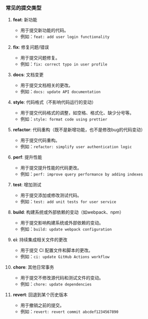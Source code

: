 ### 常见的提交类型

1. **feat**: 新功能

   - 用于提交新功能的代码。
   - 例如：`feat: add user login functionality`

2. **fix**: 修复问题/错误

   - 用于提交问题修复。
   - 例如：`fix: correct typo in user profile`

3. **docs**: 文档变更

   - 用于提交文档相关的更改。
   - 例如：`docs: update API documentation`

4. **style**: 代码格式（不影响代码运行的变动）

   - 用于提交代码格式的调整，如空格、格式化、缺少分号等。
   - 例如：`style: format code using prettier`

5. **refactor**: 代码重构（既不是新增功能，也不是修改bug的代码变动）

   - 用于提交代码重构。
   - 例如：`refactor: simplify user authentication logic`

6. **perf**: 提升性能

   - 用于提交提升性能的代码更改。
   - 例如：`perf: improve query performance by adding indexes`

7. **test**: 增加测试

   - 用于提交添加或修改测试代码。
   - 例如：`test: add unit tests for user service`

8. **build**: 构建系统或外部依赖的变动（如webpack、npm）

   - 用于提交影响构建系统或外部依赖的变动。
   - 例如：`build: update webpack configuration`

9. **ci**: 持续集成相关文件的更改

   - 用于提交 CI 配置文件和脚本的更改。
   - 例如：`ci: update GitHub Actions workflow`

10. **chore**: 其他日常事务

    - 用于提交不修改源代码和测试文件的变动。
    - 例如：`chore: update dependencies`

11. **revert**: 回退到某个历史版本
    - 用于撤销之前的提交。
    - 例如：`revert: revert commit abcdef1234567890`
